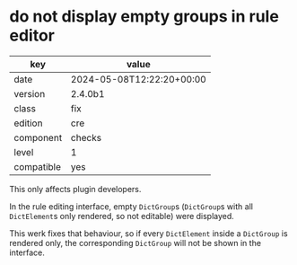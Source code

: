 [//]: # (werk v2)
# do not display empty groups in rule editor

key        | value
---------- | ---
date       | 2024-05-08T12:22:20+00:00
version    | 2.4.0b1
class      | fix
edition    | cre
component  | checks
level      | 1
compatible | yes

This only affects plugin developers.

In the rule editing interface, empty `DictGroup`s (`DictGroup`s with all `DictElement`s only rendered, so not editable) were displayed.

This werk fixes that behaviour, so if every `DictElement` inside a `DictGroup` is rendered only, the corresponding `DictGroup` will not be shown in the interface.
